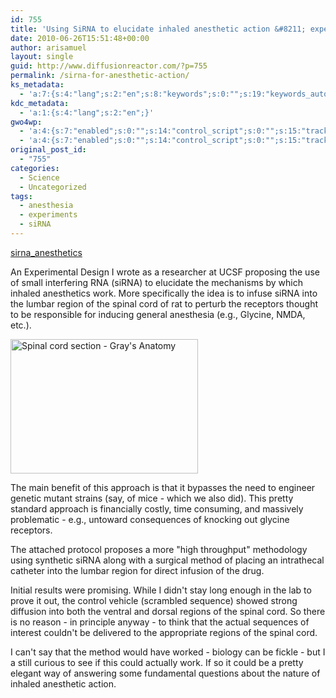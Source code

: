 ```yaml
---
id: 755
title: 'Using SiRNA to elucidate inhaled anesthetic action &#8211; experiment design'
date: 2010-06-26T15:51:48+00:00
author: arisamuel
layout: single
guid: http://www.diffusionreactor.com/?p=755
permalink: /sirna-for-anesthetic-action/
ks_metadata:
  - 'a:7:{s:4:"lang";s:2:"en";s:8:"keywords";s:0:"";s:19:"keywords_autoupdate";s:1:"1";s:11:"description";s:0:"";s:22:"description_autoupdate";s:1:"1";s:5:"title";s:0:"";s:6:"robots";s:12:"index,follow";}'
kdc_metadata:
  - 'a:1:{s:4:"lang";s:2:"en";}'
gwo4wp:
  - 'a:4:{s:7:"enabled";s:0:"";s:14:"control_script";s:0:"";s:15:"tracking_script";s:0:"";s:17:"conversion_script";s:0:"";}'
  - 'a:4:{s:7:"enabled";s:0:"";s:14:"control_script";s:0:"";s:15:"tracking_script";s:0:"";s:17:"conversion_script";s:0:"";}'
original_post_id:
  - "755"
categories:
  - Science
  - Uncategorized
tags:
  - anesthesia
  - experiments
  - siRNA
---
```

<a title="sirna_anesthetics2" href="http://www.samuelakerstein.com/wp-content/uploads/2016/11/sirna_anesthetics2.pdf">sirna_anesthetics</a>

An Experimental Design I wrote as a researcher at UCSF proposing the use of small interfering RNA (siRNA) to elucidate the mechanisms by which inhaled anesthetics work. More specifically the idea is to infuse siRNA into the lumbar region of the spinal cord of rat to perturb the receptors thought to be responsible for inducing general anesthesia (e.g., Glycine, NMDA, etc.).

<a href="http://www.directedattention.com/analysis-programming/experiment-design-sirna-for-anesthetic-action/attachment/gray664/" rel="attachment wp-att-1923"><img class="alignleft size-medium wp-image-1923" src="http://www.samuelakerstein.com/wp-content/uploads/2013/01/gray664.png?w=300&amp;h=215" alt="Spinal cord section - Gray's Anatomy" width="300" height="215" /></a>

The main benefit of this approach is that it bypasses the need to engineer genetic mutant strains (say, of mice - which we also did). This pretty standard approach is financially costly, time consuming, and massively problematic - e.g., untoward consequences of knocking out glycine receptors.

The attached protocol proposes a more "high throughput" methodology using synthetic siRNA along with a surgical method of placing an intrathecal catheter into the lumbar region for direct infusion of the drug.

Initial results were promising. While I didn't stay long enough in the lab to prove it out, the control vehicle (scrambled sequence) showed strong diffusion into both the ventral and dorsal regions of the spinal cord. So there is no reason - in principle anyway - to think that the actual sequences of interest couldn't be delivered to the appropriate regions of the spinal cord.

I can't say that the method would have worked - biology can be fickle - but I a still curious to see if this could actually work. If so it could be a pretty elegant way of answering some fundamental questions about the nature of inhaled anesthetic action.